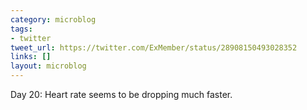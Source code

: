 ```yaml
---
category: microblog
tags:
- twitter
tweet_url: https://twitter.com/ExMember/status/28908150493028352
links: []
layout: microblog
---
```

Day 20: Heart rate seems to be dropping much faster.
